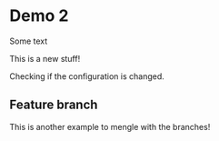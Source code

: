 # Demo 2

Some text

This is a new stuff!

Checking if the configuration is changed.

## Feature branch

This is another example to mengle with the branches!
